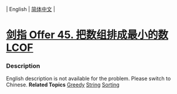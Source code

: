 | English | [简体中文](README.md) |

# [剑指 Offer 45. 把数组排成最小的数 LCOF](https://leetcode-cn.com/problems/ba-shu-zu-pai-cheng-zui-xiao-de-shu-lcof)
 ### Description
English description is not available for the problem. Please switch to Chinese.
**Related Topics**  [Greedy](https://leetcode-cn.com/tag/greedy) [String](https://leetcode-cn.com/tag/string) [Sorting](https://leetcode-cn.com/tag/sorting) 